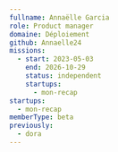 ```yaml
---
fullname: Annaëlle Garcia
role: Product manager
domaine: Déploiement
github: Annaelle24
missions:
  - start: 2023-05-03
    end: 2026-10-29
    status: independent
    startups:
      - mon-recap
startups:
  - mon-recap
memberType: beta
previously:
  - dora
---
```

